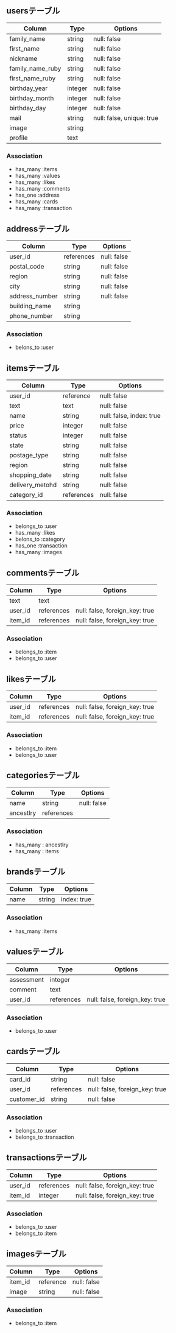 ## usersテーブル
|Column|Type|Options|
|------|----|-------|
|family_name|string|null: false|
|first_name|string|null: false|
|nickname|string|null: false|
|family_name_ruby|string|null: false|
|first_name_ruby|string|null: false|
|birthday_year|integer|null: false| 
|birthday_month|integer|null: false|
|birthday_day|integer|null: false|
|mail|string|null: false, unique: true|
|image|string|
|profile|text|

### Association
- has_many :items
- has_many :values
- has_many :likes
- has_many :comments
- has_one :address
- has_many :cards
- has_many :transaction


## addressテーブル
|Column|Type|Options|
|------|----|-------|
|user_id|references|null: false|
|postal_code|string|null: false|
|region|string|null: false|
|city|string|null: false|
|address_number|string|null: false|
|building_name|string|
|phone_number|string|

### Association
- belons_to :user

## itemsテーブル

|Column|Type|Options|
|------|----|-------|
|user_id|reference|null: false|
|text|text|null: false|
|name|string|null: false, index: true|
|price|integer|null: false|
|status|integer|null: false|
|state|string|null: false|
|postage_type|string|null: false|
|region|string|null: false|
|shopping_date|string|null: false|
|delivery_metohd|string|null: false|
|category_id|references|null: false|

### Association
- belongs_to :user
- has_many :likes
- belons_to :category
- has_one :transaction
- has_many :images

## commentsテーブル

|Column|Type|Options|
|------|----|-------|
|text|text|
|user_id|references|null: false, foreign_key: true|
|item_id|references|null: false, foreign_key: true|

### Association
- belongs_to :item
- belongs_to :user

## likesテーブル

|Column|Type|Options|
|------|----|-------|
|user_id|references|null: false, foreign_key: true|
|item_id|references|null: false, foreign_key: true|

### Association
- belongs_to :item
- belongs_to :user

## categoriesテーブル

|Column|Type|Options|
|------|----|-------|
|name|string|null: false|
|ancestlry|references|

### Association
- has_many : ancestlry
- has_many : items

## brandsテーブル

|Column|Type|Options|
|------|----|-------|
|name|string|index: true|

### Association
- has_many :items


## valuesテーブル

|Column|Type|Options|
|------|----|-------|
|assessment|integer|
|comment|text|
|user_id|references|null: false, foreign_key: true|

### Association
- belongs_to :user

## cardsテーブル

|Column|Type|Options|
|------|----|-------|
|card_id|string|null: false|
|user_id|references|null: false, foreign_key: true|
|customer_id|string|null: false|

### Association
- belongs_to :user
- belongs_to :transaction

## transactionsテーブル

|Column|Type|Options|
|------|----|-------|
|user_id|references|null: false, foreign_key: true|
|item_id|integer|null: false, foreign_key: true|

### Association
- belongs_to :user
- belongs_to :item

## imagesテーブル

|Column|Type|Options|
|------|----|-------|
|item_id|reference|null: false|
|image|string|null: false|

### Association
- belongs_to :item
